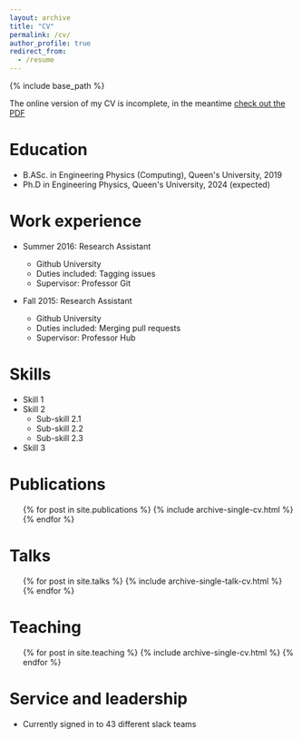 ```yaml
---
layout: archive
title: "CV"
permalink: /cv/
author_profile: true
redirect_from:
  - /resume
---
```


{% include base_path %}

The online version of my CV is incomplete, in the meantime [check out the PDF](/files/HughMorisonCV_12Mar22.pdf)

Education
======
* B.ASc. in Engineering Physics (Computing), Queen's University, 2019
* Ph.D in Engineering Physics, Queen's University, 2024 (expected)

Work experience
======
* Summer 2016: Research Assistant
  * Github University
  * Duties included: Tagging issues
  * Supervisor: Professor Git

* Fall 2015: Research Assistant
  * Github University
  * Duties included: Merging pull requests
  * Supervisor: Professor Hub
  
Skills
======
* Skill 1
* Skill 2
  * Sub-skill 2.1
  * Sub-skill 2.2
  * Sub-skill 2.3
* Skill 3

Publications
======
  <ul>{% for post in site.publications %}
    {% include archive-single-cv.html %}
  {% endfor %}</ul>
  
Talks
======
  <ul>{% for post in site.talks %}
    {% include archive-single-talk-cv.html %}
  {% endfor %}</ul>
  
Teaching
======
  <ul>{% for post in site.teaching %}
    {% include archive-single-cv.html %}
  {% endfor %}</ul>
  
Service and leadership
======
* Currently signed in to 43 different slack teams
